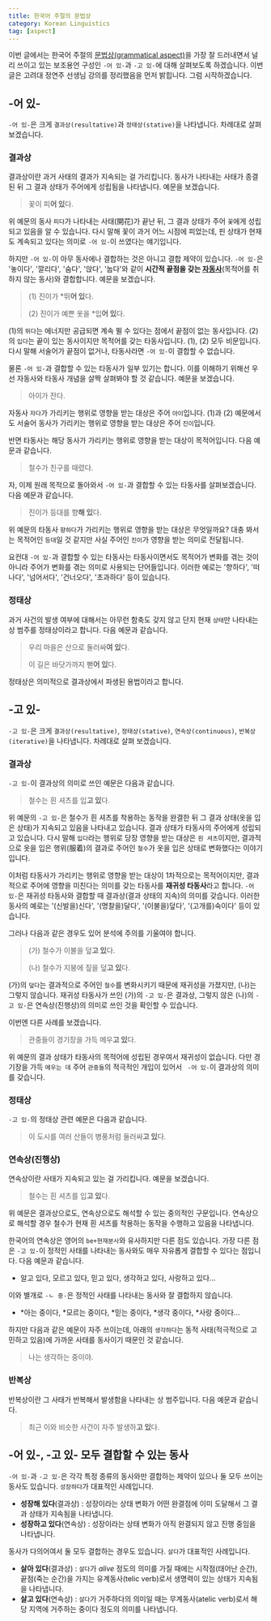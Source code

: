 ```yaml
---
title: 한국어 주절의 문법상
category: Korean Linguistics
tag: [aspect]
---
```


이번 글에서는 한국어 주절의 [문법상(grammatical aspect)](https://ratsgo.github.io/korean%20linguistics/2017/07/10/aspect/)을 가장 잘 드러내면서 널리 쓰이고 있는 보조용언 구성인 `-어 있-`과 `-고 있-`에 대해 살펴보도록 하겠습니다. 이번 글은 고려대 정연주 선생님 강의를 정리했음을 먼저 밝힙니다. 그럼 시작하겠습니다.





## -어 있-

`-어 있-`은 크게 `결과상(resultative)`과 `정태상(stative)`을 나타냅니다. 차례대로 살펴 보겠습니다.



### 결과상

결과상이란 과거 사태의 결과가 지속되는 걸 가리킵니다. 동사가 나타내는 사태가 종결된 뒤 그 결과 상태가 주어에게 성립됨을 나타냅니다. 예문을 보겠습니다.

> 꽃이 피**어 있**다.

위 예문의 동사 `피다`가 나타내는 사태(開花)가 끝난 뒤, 그 결과 상태가 주어 `꽃`에게 성립되고 있음을 알 수 있습니다. 다시 말해 꽃이 과거 어느 시점에 피었는데, 핀 상태가 현재도 계속되고 있다는 의미로 `-어 있-`이 쓰였다는 얘기입니다.

하지만 `-어 있-`이 아무 동사에나 결합하는 것은 아니고 결합 제약이 있습니다. `-어 있-`은 '놓이다', '깔리다', '숨다', '앉다', '눕다'와 같이 **시간적 끝점을 갖는 [자동사]((https://ratsgo.github.io/korean%20linguistics/2017/05/09/verb/))**(목적어를 취하지 않는 동사)와 결합합니다. 예문을 보겠습니다.

> (1) 진이가 *뛰**어 있**다.
>
> (2) 진이가 예쁜 옷을 *입**어 있**다.

(1)의 `뛰다`는 에너지만 공급되면 계속 뛸 수 있다는 점에서 끝점이 없는 동사입니다. (2)의 `입다`는 끝이 있는 동사이지만 목적어를 갖는 타동사입니다. (1), (2) 모두 비문입니다. 다시 말해 서술어가 끝점이 없거나, 타동사라면 `-어 있-`이 결합할 수 없습니다.

물론 `-어 있-`과 결합할 수 있는 타동사가 일부 있기는 합니다. 이를 이해하기 위해선 우선 자동사와 타동사 개념을 살짝 살펴봐야 할 것 같습니다. 예문을 보겠습니다.

> 아이가 잔다.

자동사 `자다`가 가리키는 행위로 영향을 받는 대상은 주어 `아이`입니다. (1)과 (2) 예문에서도 서술어 동사가 가리키는 행위로 영향을 받는 대상은 주어 `진이`입니다. 

반면 타동사는 해당 동사가 가리키는 행위로 영향을 받는 대상이 목적어입니다. 다음 예문과 같습니다.

> 철수가 친구를 때렸다.

자, 이제 원래 목적으로 돌아와서 `-어 있-`과 결합할 수 있는 타동사를 살펴보겠습니다. 다음 예문과 같습니다.

> 진이가 등대를 향**해 있**다.

위 예문의 타동사 `향하다`가 가리키는 행위로 영향을 받는 대상은 무엇일까요? 대충 봐서는 목적어인 `등대`일 것 같지만 사실 주어인 `진이`가 영향을 받는 의미로 전달됩니다. 

요컨대 `-어 있-`과 결합할 수 있는 타동사는 타동사이면서도 목적어가 변화를 겪는 것이 아니라 주어가 변화를 겪는 의미로 사용되는 단어들입니다. 이러한 예로는 '향하다', '떠나다', '넘어서다', '건너오다', '초과하다' 등이 있습니다.



### 정태상

과거 사건의 발생 여부에 대해서는 아무런 함축도 갖지 않고 단지 현재 `상태`만 나타내는 상 범주를 정태상이라고 합니다. 다음 예문과 같습니다.

> 우리 마을은 산으로 둘러싸**여 있**다.
>
> 이 길은 바닷가까지 뻗**어 있**다.

정태상은 의미적으로 결과상에서 파생된 용법이라고 합니다.



## -고 있-

`-고 있-`은 크게 `결과상(resultative)`,  `정태상(stative)`, `연속상(continuous)`, `반복상(iterative)`을 나타냅니다. 차례대로 살펴 보겠습니다.



### 결과상

`-고 있-`이 결과상의 의미로 쓰인 예문은 다음과 같습니다.

> 철수는 흰 셔츠를 입**고 있**다.

위 예문의 `-고 있-`은 철수가 흰 셔츠를 착용하는 동작을 완결한 뒤 그 결과 상태(옷을 입은 상태)가 지속되고 있음을 나타내고 있습니다. 결과 상태가 타동사의 주어에게 성립되고 있습니다. 다시 말해 `입다`라는 행위로 당장 영향을 받는 대상은 `흰 셔츠`이지만, 결과적으로 옷을 입은 행위(服着)의 결과로 주어인 `철수`가 옷을 입은 상태로 변화했다는 이야기입니다.

이처럼 타동사가 가리키는 행위로 영향을 받는 대상이 1차적으로는 목적어이지만, 결과적으로 주어에 영향을 미친다는 의미를 갖는 타동사를 **재귀성 타동사**라고 합니다. `-어 있-`은 재귀성 타동사와 결합할 때 결과상(결과 상태의 지속)의 의미를 갖습니다. 이러한 동사의 예로는 '(신발을)신다', '(명찰을)달다', '(이불을)덮다', '(고개를)숙이다' 등이 있습니다. 

그러나 다음과 같은 경우도 있어 분석에 주의를 기울여야 합니다.

> (가) 철수가 이불을 덮**고 있**다. 
>
> (나) 철수가 지붕에 짚을 덮**고 있**다.

(가)의 `덮다`는 결과적으로 주어인 `철수`를 변화시키기 때문에 재귀성을 가졌지만, (나)는 그렇지 않습니다. 재귀성 타동사가 쓰인 (가)의 `-고 있-`은 결과상, 그렇지 않은 (나)의 `-고 있-`은 연속상(진행상)의 의미로 쓰인 것을 확인할 수 있습니다.

이번엔 다른 사례를 보겠습니다. 

> 관중들이 경기장을 가득 메우**고 있**다.

위 예문의 결과 상태가 타동사의 목적어에 성립된 경우여서 재귀성이 없습니다. 다만 경기장을 가득 `메우는 데` 주어 `관중들`의 적극적인 개입이 있어서 ` -어 있-`이 결과상의 의미를 갖습니다. 



### 정태상

`-고 있-`의 정태상 관련 예문은 다음과 같습니다.

> 이 도시를 여러 산들이 병풍처럼 둘러싸**고 있**다.





### 연속상(진행상)

연속상이란 사태가 지속되고 있는 걸 가리킵니다. 예문을 보겠습니다.

> 철수는 흰 셔츠를 입**고 있**다.

위 예문은 결과상으로도, 연속상으로도 해석할 수 있는 중의적인 구문입니다. 연속상으로 해석할 경우 철수가 현재 흰 셔츠를 착용하는 동작을 수행하고 있음을 나타냅니다.

한국어의 연속상은 영어의 `be+현재분사`와 유사하지만 다른 점도 있습니다. 가장 다른 점은 `-고 있-`이 정적인 사태를 나타내는 동사와도 매우 자유롭게 결합할 수 있다는 점입니다. 다음 예문과 같습니다.

- 알고 있다, 모르고 있다, 믿고 있다, 생각하고 있다, 사랑하고 있다...

이와 별개로 `-ㄴ 중-`은 정적인 사태를 나타내는 동사와 잘 결합하지 않습니다.

- *아는 중이다, *모르는 중이다, *믿는 중이다, *생각 중이다, *사랑 중이다...

하지만 다음과 같은 예문이 자주 쓰이는데, 아래의 `생각하다`는 동적 사태(적극적으로 고민하고 있음)에 가까운 사태를 동사이기 때문인 것 같습니다.

> 나는 생각하는 중이야.



### 반복상

반복상이란 그 사태가 반복해서 발생함을 나타내는 상 범주입니다. 다음 예문과 같습니다.

> 최근 이와 비슷한 사건이 자주 발생하**고 있**다.





## -어 있-, -고 있- 모두 결합할 수 있는 동사

`-어 있-`과 `-고 있-`은 각각 특정 종류의 동사와만 결합하는 제약이 있으나 둘 모두 쓰이는 동사도 있습니다. `성장하다`가 대표적인 사례입니다. 

- **성장해 있다**(결과상) : 성장이라는 상태 변화가 어떤 완결점에 이미 도달해서 그 결과 상태가 지속됨을 나타냅니다.
- **성장하고 있다**(연속상) : 성장이라는 상태 변화가 아직 완결되지 않고 진행 중임을 나타냅니다.

동사가 다의어여서 둘 모두 결합하는 경우도 있습니다. `살다`가 대표적인 사례입니다.

- **살아 있다**(결과상) : `살다`가 *alive* 정도의 의미를 가질 때에는 시작점(태어난 순간), 끝점(죽는 순간)을 가지는 유계동사(telic verb)로서 생명력이 있는 상태가 지속됨을 나타냅니다.
- **살고 있다**(연속상) : `살다`가 거주하다의 의미일 때는 무계동사(atelic verb)로서 해당 지역에 거주하는 중이다 정도의 의미를 나타냅니다.